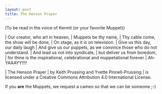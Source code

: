 ```yaml
---
layout: post
title: The Henson Prayer
---
```


(To be read in the voice of Kermit (or your favorite Muppet))


|                   Our creator, who art in heaven,
|                         Muppets be thy name,
|                 Thy cable come, the show will be done,
|                    On stage, as it is on television.
|                    Give us this day, our daily laugh
|   And give us our puppets, as we convince those who do not understand.
|                     And lead us not into syndicate,
|                       but deliver us from boredom,
| for thine is the inspirational, celebrational and muppetational forever
|                             Ah-YAAAYY!!!!

| The Henson Prayer
| by Keith Prussing and Yvette Pinnell-Prussing
| is licensed under a Creative Commons Attribution 4.0 International License.

If you **are** the Muppets, we request a cameo so that we can be someone ;-)

